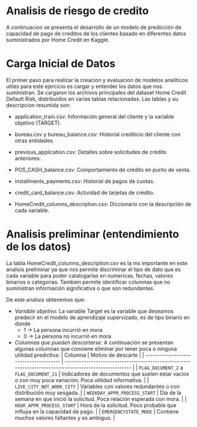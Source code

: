 # Analisis de riesgo de credito 
A continuacion se presenta el desarrollo de un modelo de predicción de capacidad de pago de creditos de los clientes basado en diferentes datos suministrados por Home Credit en Kaggle.

# Carga Inicial de Datos

El primer paso para realizar la creacion y evaluacion de modelos analiticos utiles para este ejercicio es cargar y entender los datos que nos suministran.
Se cargaron los archivos principales del dataset Home Credit Default Risk, distribuidos en varias tablas relacionadas. Las tablas y su descripcion resumida son:

* application_train.csv: Información general del cliente y la variable objetivo (TARGET).

* bureau.csv y bureau_balance.csv: Historial crediticio del cliente con otras entidades.

* previous_application.csv: Detalles sobre solicitudes de crédito anteriores.

* POS_CASH_balance.csv: Comportamiento de crédito en punto de venta.

* installments_payments.csv: Historial de pagos de cuotas.

* credit_card_balance.csv: Actividad de tarjetas de crédito.

* HomeCredit_columns_description.csv: Diccionario con la descripción de cada variable.
  
# Analisis preliminar (entendimiento de los datos)

La tabla HomeCredit_columns_description.csv es la ms importante en este analisis preliminar ya que nos permite discriminar el tipo de dato que es cada variable para poder catalogarlas en numericas, fechas, valores binarios o categorias. Tambien permite identificar columnas que no suministran información significativa o que son redundantes.

De este analisis obtenemos que:

* *Variable objetivo:* La variable Target es la variable que deseamos predecir en el modelo de aprendizaje supervizado, es de tipo binario en donde
   * 1 → La persona incurrió en mora
   * 0 → La persona no incurrió en mora
* *Columnas que pueden descartarse:* A continuación se presentan algunas columnas que conviene eliminar por tener poca o ninguna utilidad predictiva:
  | Columna                                | Motivo de descarte                                                                                     |
| -------------------------------------- | ------------------------------------------------------------------------------------------------------ |
| `FLAG_DOCUMENT_2` a `FLAG_DOCUMENT_21` | Indicadores de documentos que suelen estar vacíos o con muy poca variación. Poca utilidad informativa. |
| `LIVE_CITY_NOT_WORK_CITY`              | Variables con valores redundantes o con distribución muy sesgada.                                      |
| `WEEKDAY_APPR_PROCESS_START`           | Día de la semana en que inició la solicitud. Poca relación esperada con mora.                          |
| `HOUR_APPR_PROCESS_START`              | Hora de la solicitud. Poco probable que influya en la capacidad de pago.                               |
| `EMERGENCYSTATE_MODE`                  | Contiene muchos valores faltantes y es ambiguo.                                                        |









